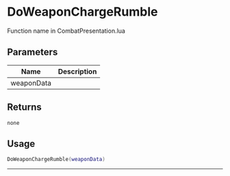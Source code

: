 # DoWeaponChargeRumble

Function name in CombatPresentation.lua

## Parameters

| Name       | Description |
| ---------- | ----------- |
| weaponData |             |

## Returns

`none`

## Usage

```lua
DoWeaponChargeRumble(weaponData)
```

---
